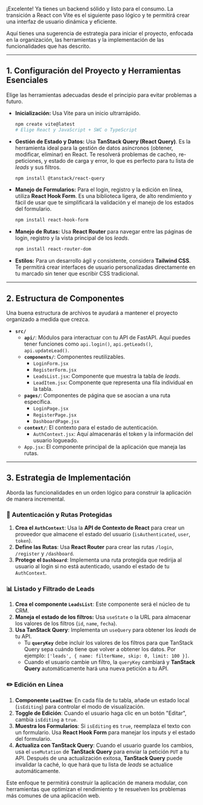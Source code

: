 ¡Excelente\! Ya tienes un backend sólido y listo para el consumo. La transición a React con Vite es el siguiente paso lógico y te permitirá crear una interfaz de usuario dinámica y eficiente.

Aquí tienes una sugerencia de estrategia para iniciar el proyecto, enfocada en la organización, las herramientas y la implementación de las funcionalidades que has descrito.

-----

## 1\. Configuración del Proyecto y Herramientas Esenciales

Elige las herramientas adecuadas desde el principio para evitar problemas a futuro.

  * **Inicialización:** Usa Vite para un inicio ultrarrápido.
    ```bash
    npm create vite@latest
    # Elige React y JavaScript + SWC o TypeScript
    ```
  * **Gestión de Estado y Datos:** Usa **TanStack Query (React Query)**. Es la herramienta ideal para la gestión de datos asíncronos (obtener, modificar, eliminar) en React. Te resolverá problemas de cacheo, re-peticiones, y estado de carga y error, lo que es perfecto para tu lista de *leads* y sus filtros.
    ```bash
    npm install @tanstack/react-query
    ```
  * **Manejo de Formularios:** Para el login, registro y la edición en línea, utiliza **React Hook Form**. Es una biblioteca ligera, de alto rendimiento y fácil de usar que te simplificará la validación y el manejo de los estados del formulario.
    ```bash
    npm install react-hook-form
    ```
  * **Manejo de Rutas:** Usa **React Router** para navegar entre las páginas de login, registro y la vista principal de los *leads*.
    ```bash
    npm install react-router-dom
    ```
  * **Estilos:** Para un desarrollo ágil y consistente, considera **Tailwind CSS**. Te permitirá crear interfaces de usuario personalizadas directamente en tu marcado sin tener que escribir CSS tradicional.

-----

## 2\. Estructura de Componentes

Una buena estructura de archivos te ayudará a mantener el proyecto organizado a medida que crezca.

  * **`src/`**
      * **`api/`**: Módulos para interactuar con tu API de FastAPI. Aquí puedes tener funciones como `api.login()`, `api.getLeads()`, `api.updateLead()`.
      * **`components/`**: Componentes reutilizables.
          * `LoginForm.jsx`
          * `RegisterForm.jsx`
          * `LeadsList.jsx`: Componente que muestra la tabla de *leads*.
          * `LeadItem.jsx`: Componente que representa una fila individual en la tabla.
      * **`pages/`**: Componentes de página que se asocian a una ruta específica.
          * `LoginPage.jsx`
          * `RegisterPage.jsx`
          * `DashboardPage.jsx`
      * **`context/`**: El contexto para el estado de autenticación.
          * `AuthContext.jsx`: Aquí almacenarás el token y la información del usuario logueado.
      * `App.jsx`: El componente principal de la aplicación que maneja las rutas.

-----

## 3\. Estrategia de Implementación

Aborda las funcionalidades en un orden lógico para construir la aplicación de manera incremental.

### 🔑 Autenticación y Rutas Protegidas

1.  **Crea el `AuthContext`**: Usa la **API de Contexto de React** para crear un proveedor que almacene el estado del usuario (`isAuthenticated`, `user`, `token`).
2.  **Define las Rutas**: Usa **React Router** para crear las rutas `/login`, `/register` y `/dashboard`.
3.  **Protege el `Dashboard`**: Implementa una ruta protegida que redirija al usuario al login si no está autenticado, usando el estado de tu `AuthContext`.

### 📊 Listado y Filtrado de Leads

1.  **Crea el componente `LeadsList`**: Este componente será el núcleo de tu CRM.
2.  **Maneja el estado de los filtros:** Usa `useState` o la URL para almacenar los valores de los filtros (`id`, `name`, `fecha`).
3.  **Usa TanStack Query**: Implementa un `useQuery` para obtener los *leads* de tu API.
      * Tu **`queryKey`** debe incluir los valores de los filtros para que TanStack Query sepa cuándo tiene que volver a obtener los datos. Por ejemplo: `['leads', { name: filterName, skip: 0, limit: 100 }]`.
      * Cuando el usuario cambie un filtro, la `queryKey` cambiará y **TanStack Query** automáticamente hará una nueva petición a tu API.

### ✏️ Edición en Línea

1.  **Componente `LeadItem`**: En cada fila de tu tabla, añade un estado local (`isEditing`) para controlar el modo de visualización.
2.  **Toggle de Edición**: Cuando el usuario haga clic en un botón "Editar", cambia `isEditing` a `true`.
3.  **Muestra los Formularios**: Si `isEditing` es `true`, reemplaza el texto con un formulario. Usa **React Hook Form** para manejar los inputs y el estado del formulario.
4.  **Actualiza con TanStack Query**: Cuando el usuario guarde los cambios, usa el `useMutation` de **TanStack Query** para enviar la petición `PUT` a tu API. Después de una actualización exitosa, **TanStack Query** puede invalidar la caché, lo que hará que tu lista de *leads* se actualice automáticamente.

Este enfoque te permitirá construir la aplicación de manera modular, con herramientas que optimizan el rendimiento y te resuelven los problemas más comunes de una aplicación web.